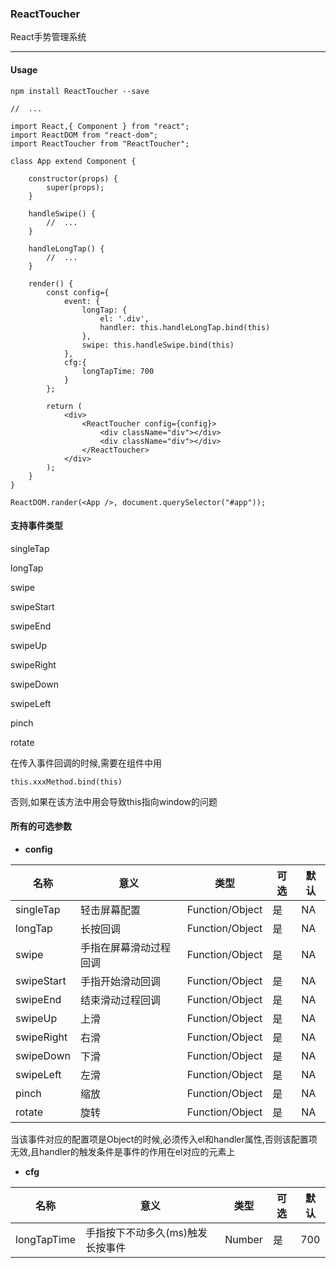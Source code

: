 ### ReactToucher

React手势管理系统

----

#### Usage

    npm install ReactToucher --save

    //  ...

    import React,{ Component } from "react";
    import ReactDOM from "react-dom";
    import ReactToucher from "ReactToucher";
    
    class App extend Component {
        
        constructor(props) {
            super(props);
        }
        
        handleSwipe() {
            //  ...
        }
        
        handleLongTap() {
            //  ...
        }
        
        render() {
            const config={
                event: {
                    longTap: {
                        el: '.div',
                        handler: this.handleLongTap.bind(this)
                    },
                    swipe: this.handleSwipe.bind(this)
                },
                cfg:{
                    longTapTime: 700
                }
            };

            return (
                <div>
                    <ReactToucher config={config}>
                        <div className="div"></div>
                        <div className="div"></div>
                    </ReactToucher>
                </div>
            );
        }
    }
    
    ReactDOM.rander(<App />, document.querySelector("#app"));

#### 支持事件类型

singleTap

longTap

swipe

swipeStart

swipeEnd

swipeUp

swipeRight

swipeDown

swipeLeft

pinch

rotate


在传入事件回调的时候,需要在组件中用

    this.xxxMethod.bind(this)

否则,如果在该方法中用会导致this指向window的问题

#### 所有的可选参数

- **config**

名称 | 意义 | 类型 | 可选 | 默认
---|---|---|---|---
singleTap | 轻击屏幕配置 | Function/Object | 是 | NA
longTap | 长按回调 | Function/Object | 是 | NA
swipe | 手指在屏幕滑动过程回调 | Function/Object | 是 | NA
swipeStart | 手指开始滑动回调 | Function/Object | 是 | NA
swipeEnd | 结束滑动过程回调 | Function/Object | 是 | NA
swipeUp | 上滑 | Function/Object | 是 | NA
swipeRight | 右滑 | Function/Object | 是 | NA
swipeDown | 下滑 | Function/Object | 是 | NA
swipeLeft | 左滑 | Function/Object | 是 | NA
pinch | 缩放 | Function/Object | 是 | NA
rotate | 旋转 | Function/Object | 是 | NA

当该事件对应的配置项是Object的时候,必须传入el和handler属性,否则该配置项无效,且handler的触发条件是事件的作用在el对应的元素上

- **cfg**

名称 | 意义 | 类型 | 可选 | 默认
---|---|---|---|---
longTapTime | 手指按下不动多久(ms)触发长按事件 | Number | 是 | 700



